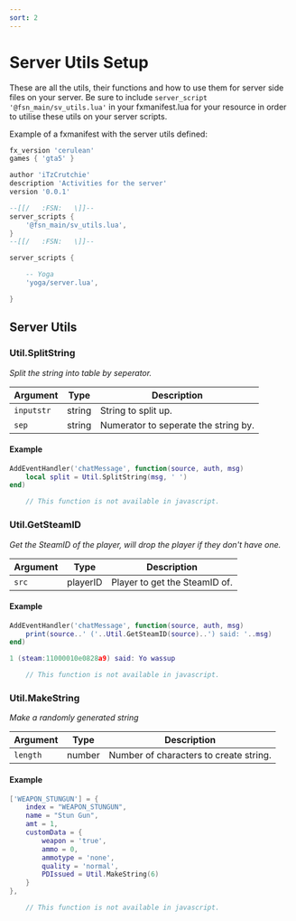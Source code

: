 ```yaml
---
sort: 2
---
```


# Server Utils Setup
These are all the utils, their functions and how to use them for server side files on your server. Be sure to include `server_script '@fsn_main/sv_utils.lua'` in your fxmanifest.lua for your resource in order to utilise these utils on your server scripts.

Example of a fxmanifest with the server utils defined:

```lua  
fx_version 'cerulean'
games { 'gta5' }

author 'iTzCrutchie'
description 'Activities for the server'
version '0.0.1'

--[[/	:FSN:	\]]--
server_scripts { 
    '@fsn_main/sv_utils.lua',
}
--[[/	:FSN:	\]]--

server_scripts {

    -- Yoga
    'yoga/server.lua',

}
```

## Server Utils
### Util.SplitString
*Split the string into table by seperator.* 

| Argument    | Type     | Description |
| -------     | -------- | ----------- |
| `inputstr`  | string   | String to split up. |
| `sep`       | string   | Numerator to seperate the string by. |

#### Example
```lua
AddEventHandler('chatMessage', function(source, auth, msg)
	local split = Util.SplitString(msg, ' ')
end)
``` 
```javascript
	// This function is not available in javascript.
```
### Util.GetSteamID
*Get the SteamID of the player, will drop the player if they don't have one.* 

| Argument    | Type     | Description |
| -------     | -------- | ----------- |
| `src`       | playerID | Player to get the SteamID of. |

#### Example
```lua
AddEventHandler('chatMessage', function(source, auth, msg)
	print(source..' ('..Util.GetSteamID(source)..') said: '..msg)
end)
``` 
```lua
1 (steam:11000010e0828a9) said: Yo wassup
```
```javascript
	// This function is not available in javascript.
```
### Util.MakeString
*Make a randomly generated string* 

| Argument    | Type     | Description |
| -------     | -------- | ----------- |
| `length`    | number   | Number of characters to create string. |

#### Example
```lua
['WEAPON_STUNGUN'] = {
    index = "WEAPON_STUNGUN",
    name = "Stun Gun",
    amt = 1,
    customData = {
        weapon = 'true',
        ammo = 0,
        ammotype = 'none',
        quality = 'normal',
        PDIssued = Util.MakeString(6)
    }
},
``` 
```javascript
	// This function is not available in javascript.
```
